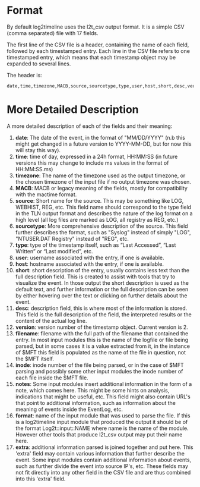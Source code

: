 # Format #

By default log2timeline uses the l2t\_csv output format. It is a simple CSV (comma separated) file with 17 fields.

The first line of the CSV file is a header, containing the name of each field, followed by each timestamped entry. Each line in the CSV file refers to one timestamped entry, which means that each timestamp object may be expanded to several lines.

The header is:

```
date,time,timezone,MACB,source,sourcetype,type,user,host,short,desc,version,filename,inode,notes,format,extra
```

# More Detailed Description #

A more detailed description of each of the fields and their meaning:

  1. **date**: The date of the event, in the format of "MM/DD/YYYY" (n.b this might get changed in a future version to YYYY-MM-DD, but for now this will stay this way).
  1. **time**: time of day, expressed in a 24h format, HH:MM:SS (in future versions this may change to include ms values in the format of HH:MM:SS.ms)
  1. **timezone**: The name of the timezone used as the output timezone, or the chosen timezone of the input file if no output timezone was chosen.
  1. **MACB**: MACB or legacy meaning of the fields, mostly for compatibility with the mactime format.
  1. **source**: Short name for the source. This may be something like LOG, WEBHIST, REG, etc. This field name should correspond to the type field in the TLN output format and describes the nature of the log format on a high level (all log files are marked as LOG, all registry as REG, etc.)
  1. **sourcetype**: More comprehensive description of the source. This field further describes the format, such as "Syslog" instead of simply "LOG", "NTUSER.DAT Registry" instead of "REG", etc.
  1. **type**: type of the timestamp itself, such as “Last Accessed”, “Last Written” or “Last modified”, etc.
  1. **user**: username associated with the entry, if one is available.
  1. **host**: hostname associated with the entry, if one is available.
  1. **short**: short description of the entry, usually contains less text than the full description field. This is created to assist with tools that try to visualize the event. In those output the short description is used as the default text, and further information or the full description can be seen by either hovering over the text or clicking on further details about the event.
  1. **desc**: description field, this is where most of the information is stored. This field is the full description of the field, the interpreted results or the content of the actual log line.
  1. **version**: version number of the timestamp object. Current version is 2.
  1. **filename**: filename with the full path of the filename that contained the entry. In most input modules this is the name of the logfile or file being parsed, but in some cases it is a value extracted from it, in the instance of $MFT this field is populated as the name of the file in question, not the $MFT itself.
  1. **inode**: inode number of the file being parsed, or in the case of $MFT parsing and possibly some other input modules the inode number of each file inside the $MFT file.
  1. **notes**: Some input modules insert additional information in the form of a note, which comes here. This might be some hints on analysis, indications that might be useful, etc. This field might also contain URL's that point to additional information, such as information about the meaning of events inside the EventLog, etc.
  1. **format**: name of the input module that was used to parse the file. If this is a log2timeline input module that produced the output it should be of the format Log2t::input::NAME where name is the name of the module. However other tools that produce l2t\_csv output may put their name here.
  1. **extra**: additional information parsed is joined together and put here. This 'extra' field may contain various information that further describe the event. Some input modules contain additional information about events, such as further divide the event into source IP's, etc. These fields may not fit directly into any other field in the CSV file and are thus combined into this 'extra' field.